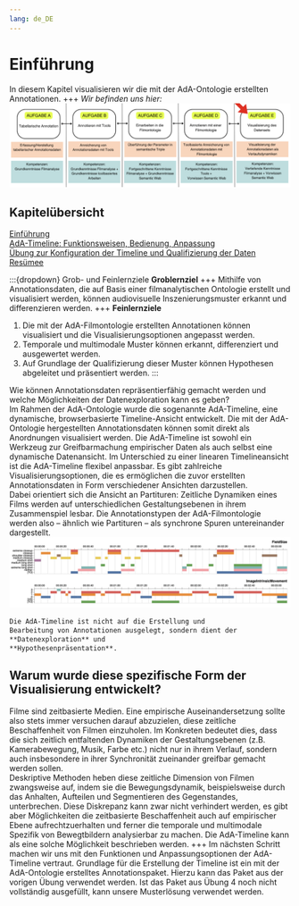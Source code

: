 ```yaml
---
lang: de_DE
---
```

# Einführung

In diesem Kapitel visualisieren wir die mit der AdA-Ontologie erstellten Annotationen.
+++
*Wir befinden uns hier:*
![Aufgabe 5](../assets/Aufgabenstruktur-05.png)

## Kapitelübersicht
[Einführung](Aufgabe_E) <br>
[AdA-Timeline: Funktionsweisen, Bedienung, Anpassung](Aufgabe_E_UK-1) <br>
[Übung zur Konfiguration der Timeline und Qualifizierung der Daten](Aufgabe_E_UK-2) <br>
[Resümee](Aufgabe_E_UK-3)

:::{dropdown} Grob- und Feinlernziele
**Groblernziel**
+++
Mithilfe von Annotationsdaten, die auf Basis einer filmanalytischen Ontologie erstellt und visualisiert werden, können audiovisuelle Inszenierungsmuster erkannt und differenzieren werden.
+++
**Feinlernziele**
1. Die mit der AdA-Filmontologie erstellten Annotationen können visualisiert und die Visualisierungsoptionen angepasst werden.
2. Temporale und multimodale Muster können erkannt, differenziert  und ausgewertet werden.
3. Auf Grundlage der Qualifizierung dieser Muster können Hypothesen abgeleitet und präsentiert werden. 
:::

Wie können Annotationsdaten repräsentierfähig gemacht werden und welche Möglichkeiten der Datenexploration kann es geben? <br>
Im Rahmen der AdA-Ontologie wurde die sogenannte AdA-Timeline, eine dynamische, browserbasierte Timeline-Ansicht entwickelt. Die mit der AdA-Ontologie hergestellten Annotationsdaten können somit direkt als Anordnungen visualisiert werden. Die AdA-Timeline ist sowohl ein Werkzeug zur Greifbarmachung empirischer Daten als auch selbst eine dynamische Datenansicht. Im Unterschied zu einer linearen Timelineansicht ist die AdA-Timeline flexibel anpassbar. Es gibt zahlreiche Visualisierungsoptionen, die es ermöglichen die zuvor erstellten Annotationsdaten in Form verschiedener Ansichten darzustellen. <br>
Dabei orientiert sich die Ansicht an Partituren: Zeitliche Dynamiken eines Films werden auf unterschiedlichen Gestaltungsebenen in ihrem Zusammenspiel lesbar. Die Annotationstypen der AdA-Filmontologie werden also – ähnlich wie Partituren – als synchrone Spuren untereinander dargestellt. 
![screenshot-A5-01](../_images/A5-S01.png)
```{important}
Die AdA-Timeline ist nicht auf die Erstellung und
Bearbeitung von Annotationen ausgelegt, sondern dient der **Datenexploration** und
**Hypothesenpräsentation**.
```
## Warum wurde diese spezifische Form der Visualisierung entwickelt?

Filme sind zeitbasierte Medien. Eine empirische Auseinandersetzung sollte also stets immer versuchen darauf abzuzielen, diese zeitliche Beschaffenheit von Filmen einzuholen. Im Konkreten bedeutet dies, dass die sich zeitlich entfaltenden Dynamiken der Gestaltungsebenen (z.B. Kamerabewegung, Musik, Farbe etc.) nicht nur in ihrem Verlauf, sondern auch insbesondere in ihrer Synchronität zueinander greifbar gemacht werden sollen. <br>
Deskriptive Methoden heben diese zeitliche Dimension von Filmen zwangsweise auf, indem sie die Bewegungsdynamik, beispielsweise durch das Anhalten, Aufteilen und Segmentieren des Gegenstandes, unterbrechen. Diese Diskrepanz kann zwar nicht verhindert werden, es gibt aber Möglichkeiten die zeitbasierte Beschaffenheit auch auf empirischer Ebene aufrechtzuerhalten und ferner die temporale und multimodale Spezifik von Bewegtbildern analysierbar zu machen. Die AdA-Timeline kann als eine solche Möglichkeit beschrieben werden. 
+++
Im nächsten Schritt machen wir uns mit den Funktionen und Anpassungsoptionen der AdA-Timeline vertraut. Grundlage für die Erstellung der Timeline ist ein mit der AdA-Ontologie erstelltes Annotationspaket. Hierzu kann das Paket aus der vorigen Übung verwendet werden. Ist das Paket aus Übung 4 noch nicht vollständig ausgefüllt, kann unsere Musterlösung verwendet werden.
